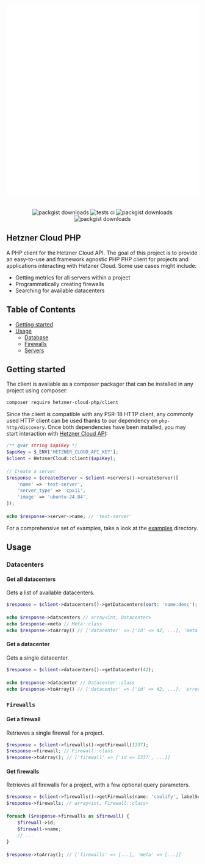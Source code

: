 <div align="center" style="padding-top: 2rem;">
    <img src="assets/sample.svg" height="500" width="600" alt="logo"/>
    <div style="display: inline-block; padding-top: 2rem">
        <img src="https://img.shields.io/packagist/v/hetzner-cloud-php/client.svg?style=flat-square" alt="packgist downloads" />
        <img src="https://img.shields.io/github/actions/workflow/status/hetzner-cloud-php/client/run-tests.yml?branch=main&label=tests&style=flat-square" alt="tests ci" />
        <img src="https://img.shields.io/github/actions/workflow/status/hetzner-cloud-php/client/fix-php-code-style-issues.yml?branch=main&label=code%20style&style=flat-square" alt="packgist downloads" />
        <img src="https://img.shields.io/packagist/dt/hetzner-cloud-php/client.svg?style=flat-square" alt="packgist downloads" />
    </div>
</div>

## Hetzner Cloud PHP

A PHP client for the Hetzner Cloud API. The goal of this project is to provide an easy-to-use and framework agnostic PHP
PHP client for projects and applications interacting with Hetzner Cloud. Some use cases might include:

- Getting metrics for all servers within a project
- Programmatically creating firewalls
- Searching for available datacenters

## Table of Contents

- [Getting started](#getting-started)
- [Usage](#usage)
    - [Database](#database)
    - [Firewalls](#firewalls)
    - [Servers](#servers)

## Getting started

The client is available as a composer packager that can be installed in any project using composer:

```bash
composer require hetzner-cloud-php/client
```

Since the client is compatible with any PSR-18 HTTP client, any commonly used HTTP client can be used thanks
to our dependency on `php-http/discovery`. Once both dependencies have been installed, you may start interaction
with [Hetzner Cloud API](https://docs.hetzner.cloud/):

```php
/** @var string $apiKey */
$apiKey = $_ENV['HETZNER_CLOUD_API_KEY'];
$client = HetznerCloud::client($apiKey);

// Create a server
$response = $createdServer = $client->servers()->createServer([
    'name' => 'test-server',
    'server_type' => 'cpx11',
    'image' => 'ubuntu-24.04',
]);

echo $response->server->name; // 'test-server'
```

For a comprehensive set of examples, take a look at the [examples](/examples) directory.

## Usage

### Datacenters

#### Get all datacenters

Gets a list of available datacenters.

```php
$response = $client->datacenters()->getDatacenters(sort: 'name:desc');

echo $response->datacenters // array<int, Datacenter>
echo $response->meta // Meta::class
echo $response->toArray() // ['datacenter' => ['id' => 42, ...], 'meta' => [...]]
```

#### Get a datacenter

Gets a single datacenter.

```php
$response = $client->datacenters()->getDatacenter(42);

echo $response->datacenter // Datacenter::class
echo $response->toArray() // ['datacenter' => ['id' => 42, ...], 'error' => null]
```

### `Firewalls`

#### Get a firewall

Retrieves a single firewall for a project.

```php
$response = $client->firewalls()->getFirewall(1337);
$response->firewall; // Firewall::class
$response->toArray(); // ['firewall' => ['id => 1337', ...]]
```

#### Get firewalls

Retrieves all firewalls for a project, with a few optional query parameters.

```php
$response = $client->firewalls()->getFirewalls(name: 'coolify', labelSelector: 'foo');
$response->firewalls; // array<int, Firewall::class>

foreach ($response->firewalls as $firewall) {
    $firewall->id;
    $firewall->name;
    // ...
}

$response->toArray(); // ['firewalls' => [...], 'meta' => [...]]
```
